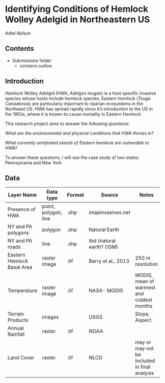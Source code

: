 # Identifying Conditions of Hemlock Wolley Adelgid in Northeastern US

_Adlai Nelson_

## Contents

- Submissions folder
  * contains outline

## Introduction

Hemlock Wolley Adelgid (HWA, _Adelges tsugae_) is a host specific invasive species whose hosts include hemlock species. 
Eastern hemlock (_Tsuga Canadensis_) are particularly important to riparian ecosystems in the Northeast US. 
HWA has spread rapidly since it’s introduction to the US in the 1950s, where it is known to cause mortality in Eastern Hemlock.

This research project aims to answer the following questions:

_What are the environmental and physical conditions that HWA thrives in?_

_What currently uninfested stands of Eastern hemlock are vulnerable to HWA?_

To answer these questions, I will use the case study of two states: Pennsylvania and New York

## Data

| Layer Name                 | Data type            | Format | Source                   | Notes                                        |
|----------------------------|----------------------|--------|--------------------------|----------------------------------------------|
| Presence of HWA            | point, polygon, line | .shp   | imapinvasives.net        |                                              |
| NY and PA polygons         | polygon              | .shp   | Natural Earth            |                                              |
| NY and PA roads            | line                 | .shp   | tbd (natural earth? OSM) |                                              |
| Eastern Hemlock Basal Area | raster image         | .tif   | Barry et al., 2013       | 250 m resolution                             |
| Temperature                | raster image         | .tif   | NASA- MODIS              | MODIS, mean of warmest and coldest months    |
| Terrain Products           | images               |        | USGS                     | Slope, Aspect                                |
| Annual Rainfall            | raster               | .tif   | NOAA                     |                                              |
| Land Cover                 | raster               | .tif   | NLCD                     | may or may not be included in final analysis |